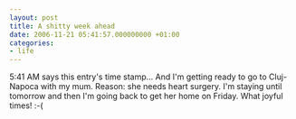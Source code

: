 ```yaml
---
layout: post
title: A shitty week ahead
date: 2006-11-21 05:41:57.000000000 +01:00
categories:
- life
---
```

5:41 AM says this entry's time stamp... And I'm getting ready to go to Cluj-Napoca with my mum. Reason: she needs heart surgery. I'm staying until tomorrow and then I'm going back to get her home on Friday. What joyful times! :-(
